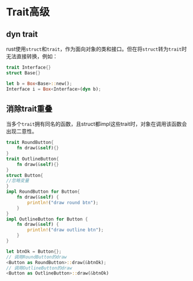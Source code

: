 # Trait高级

## dyn trait
rust使用`struct`和`trait`，作为面向对象的类和接口。但在将`struct`转为`trait`时无法直接转换，例如：

```rust
trait Interface{}
struct Base{}

let b = Box<Base>::new();
Interface i = Box<Interface>(dyn b);
```

## 消除trait重叠
当多个`trait`拥有同名的函数，且struct都impl这些trait时，对象在调用该函数会出现二意性。

```rust
trait RoundButton{
    fn draw(&self){}
}
trait OutlineButton{
    fn draw(&self){}
}
struct Button{
//忽略变量
}
impl RoundButton for Button{
    fn draw(&self) {
        println!("draw round btn");
    }
}
impl OutlineButton for Button {
    fn draw(&self) {
        println!("draw outline btn");
    }
}

let btnOk = Button{};
// 调用RoundButton的draw
<Button as RoundButton>::draw(&btnOk);
// 调用OutlineButton的draw
<Button as OutlineButton>::draw(&btnOk)
```


